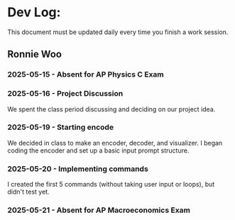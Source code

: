 # Dev Log:

This document must be updated daily every time you finish a work session.

## Ronnie Woo

### 2025-05-15 - Absent for AP Physics C Exam

### 2025-05-16 - Project Discussion

We spent the class period discussing and deciding on our project idea.

### 2025-05-19 - Starting encode

We decided in class to make an encoder, decoder, and visualizer. I began coding the encoder and set up a basic input prompt structure.

### 2025-05-20 - Implementing commands

I created the first 5 commands (without taking user input or loops), but didn't test yet. 

### 2025-05-21 - Absent for AP Macroeconomics Exam